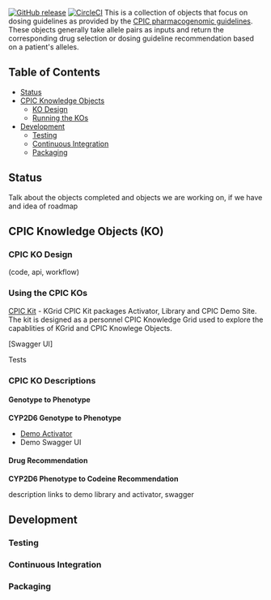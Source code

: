 [![GitHub release](https://img.shields.io/github/release/kgrid/cpic-objects.svg)](https://github.com/kgrid/cpic-objects/releases/)
[![CircleCI](https://circleci.com/gh/kgrid-objects/cpic-objects.svg?style=svg)](https://circleci.com/gh/kgrid-objects/cpic-objects)
This is a collection of objects that focus on dosing guidelines as provided by the [CPIC pharmacogenomic guidelines](https://cpicpgx.org/guidelines/). These objects generally take allele pairs as inputs and return the corresponding drug selection or dosing guideline recommendation based on a patient's alleles.
 
## Table of Contents
* [Status](#status)
* [CPIC Knowledge Objects](#cpic-knowledge-objects)
  * [KO Design](#cpic-ko-design)
  * [Running the KOs](#running-cpic-ko)
* [Development](#development)
  * [Testing](#testing)
  * [Continuous Integration](#continuous_integration)
  * [Packaging](#Packaging)
 
## Status
Talk about the objects completed and objects we are working on, if we have and idea of roadmap

## CPIC Knowledge Objects (KO)

### CPIC KO Design 
 (code, api, workflow)
 
### Using the CPIC KOs
[CPIC Kit](https://demo.kgrid.org/cpic-kit/) - KGrid CPIC Kit packages Activator, Library and CPIC Demo Site. The kit is designed as a personnel CPIC Knowledge Grid used to explore the capablities of KGrid and CPIC Knowlege Objects.

[Swagger UI]  

Tests

### CPIC KO Descriptions

#### Genotype to Phenotype 

**CYP2D6 Genotype to Phenotype**

* [Demo Activator](https://activator.kgrid.org/99999/fk4mc97w6m)
* Demo Swagger UI


#### Drug Recommendation 

**CYP2D6 Phenotype to Codeine Recommendation**

description
links to demo library and activator, swagger

## Development
### Testing
### Continuous Integration
### Packaging

